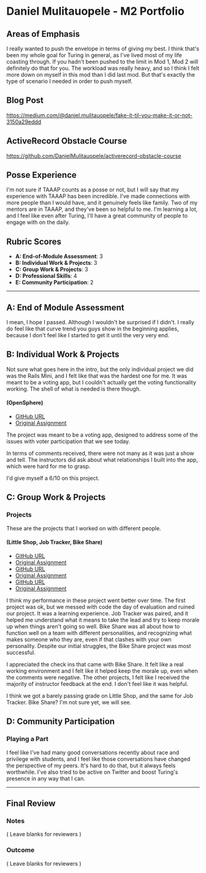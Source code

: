 # Daniel Mulitauopele - M2 Portfolio

## Areas of Emphasis

I really wanted to push the envelope in terms of giving my best. I think that's been my whole goal for Turing in general, as I've lived most of my life coasting through. If you hadn't been pushed to the limit in Mod 1, Mod 2 will definitely do that for you. The workload was really heavy, and so I think I felt more down on myself in this mod than I did last mod. But that's exactly the type of scenario I needed in order to push myself.  

## Blog Post

https://medium.com/@daniel.mulitauopele/fake-it-til-you-make-it-or-not-3150a29eddd

## ActiveRecord Obstacle Course

https://github.com/DanielMulitauopele/activerecord-obstacle-course

## Posse Experience

I'm not sure if TAAAP counts as a posse or not, but I will say that my experience with TAAAP has been incredible. I've made connections with more people than I would have, and it genuinely feels like family. Two of my mentors are in TAAAP, and they've been so helpful to me. I'm learning a lot, and I feel like even after Turing, I'll have a great community of people to engage with on the daily.

## Rubric Scores

* **A: End-of-Module Assessment**: 3
* **B: Individual Work & Projects**: 3
* **C: Group Work & Projects**: 3
* **D: Professional Skills**: 4
* **E: Community Participation**: 2

-----------------------

## A: End of Module Assessment

I mean, I hope I passed. Although I wouldn't be surprised if I didn't. I really do feel like that curve trend you guys show in the beginning applies, because I don't feel like I started to get it until the very very end.


## B: Individual Work & Projects

Not sure what goes here in the intro, but the only individual project we did was the Rails Mini, and I felt like that was the hardest one for me. It was meant to be a voting app, but I couldn't actually get the voting functionality working. The shell of what is needed is there though.

#### (OpenSphere)

* [GitHub URL](https://github.com/DanielMulitauopele/opensphere)
* [Original Assignment](http://backend.turing.io/module2/projects/mini-project)

The project was meant to be a voting app, designed to address some of the issues with voter participation that we see today.

In terms of comments received, there were not many as it was just a show and tell. The instructors did ask about what relationships I built into the app, which were hard for me to grasp.

I'd give myself a 6/10 on this project.

## C: Group Work & Projects

### Projects

These are the projects that I worked on with different people.

#### (Little Shop, Job Tracker, Bike Share)

* [GitHub URL](https://github.com/dmeskis/little-shop-redux)
* [Original Assignment](https://github.com/turingschool-projects/little-shop-redux)
* [GitHub URL](https://github.com/DanielMulitauopele/job-tracker)
* [Original Assignment](https://github.com/turingschool-projects/job-tracker)
* [GitHub URL](https://github.com/DanielMulitauopele/bike_share)
* [Original Assignment](http://backend.turing.io/module2/projects/bike-share-redux)

I think my performance in these project went better over time. The first project was ok, but we messed with code the day of evaluation and ruined our project. It was a learning experience. Job Tracker was paired, and it helped me understand what it means to take the lead and try to keep morale up when things aren't going so well. Bike Share was all about how to function well on a team with different personalities, and recognizing what makes someone who they are, even if that clashes with your own personality. Despite our initial struggles, the Bike Share project was most successful.

I appreciated the check ins that came with Bike Share. It felt like a real working environment and I felt like it helped keep the morale up, even when the comments were negative. The other projects, I felt like I received the majority of instructor feedback at the end. I don't feel like it was helpful.

I think we got a barely passing grade on Little Shop, and the same for Job Tracker. Bike Share? I'm not sure yet, we will see.

## D: Community Participation

### Playing a Part

I feel like I've had many good conversations recently about race and privilege with students, and I feel like those conversations have changed the perspective of my peers. It's hard to do that, but it always feels worthwhile. I've also tried to be active on Twitter and boost Turing's presence in any way that I can.

------------------

## Final Review

### Notes

( Leave blanks for reviewers )

### Outcome

( Leave blanks for reviewers )
